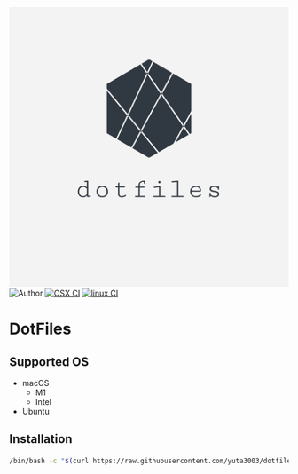 ![logo](./images/logo.png)
![Author](https://img.shields.io/badge/Author-yuta3003-blue)
[![OSX CI](https://github.com/yuta3003/dotfiles/actions/workflows/osx.yml/badge.svg)](https://github.com/yuta3003/dotfiles/actions/workflows/osx.yml)
[![linux CI](https://github.com/yuta3003/dotfiles/actions/workflows/linux.yml/badge.svg)](https://github.com/yuta3003/dotfiles/actions/workflows/linux.yml)


# DotFiles

## Supported OS
- macOS
    - M1
    - Intel
- Ubuntu

## Installation

```sh
/bin/bash -c "$(curl https://raw.githubusercontent.com/yuta3003/dotfiles/main/etc/scripts/install.sh)"
```
